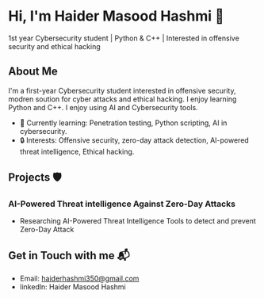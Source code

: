 # Hi, I'm Haider Masood Hashmi 👋
1st year Cybersecurity student | Python & C++ | Interested in offensive security and ethical hacking
## About Me
I'm a first-year Cybersecurity student interested in offensive security, modren soution for cyber attacks and ethical hacking. 
I enjoy learning Python and C++.
I enjoy using AI and Cybersecurity tools.
- 🌱 Currently learning: Penetration testing, Python scripting, AI in cybersecurity.
-  🔒 Interests: Offensive security, zero-day attack detection, AI-powered threat intelligence, Ethical hacking.

## Projects 🛡️
### AI-Powered Threat intelligence Against Zero-Day Attacks
- Researching AI-Powered Threat Intelligence Tools to detect and prevent Zero-Day Attack

## Get in Touch with me 📬
- Email: haiderhashmi350@gmail.com
- linkedln: Haider Masood Hashmi
